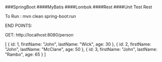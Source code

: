 ###SpringBoot
####MyBatis
####Lombok
####Rest
####Unit Test Rest


To Run : mvn clean spring-boot:run


END POINTS:

GET:
http://localhost:8080/person

[
{
id: 1,
firstName: "John",
lastName: "Wick",
age: 30
},
{
id: 2,
firstName: "John",
lastName: "McClane",
age: 50
},
{
id: 3,
firstName: "John",
lastName: "Rambo",
age: 65
}
]
